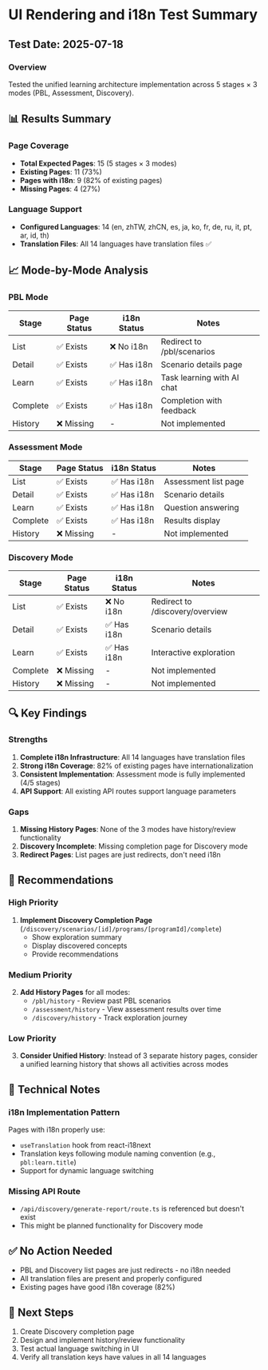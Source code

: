 # UI Rendering and i18n Test Summary

## Test Date: 2025-07-18

### Overview
Tested the unified learning architecture implementation across 5 stages × 3 modes (PBL, Assessment, Discovery).

## 📊 Results Summary

### Page Coverage
- **Total Expected Pages**: 15 (5 stages × 3 modes)
- **Existing Pages**: 11 (73%)
- **Pages with i18n**: 9 (82% of existing pages)
- **Missing Pages**: 4 (27%)

### Language Support
- **Configured Languages**: 14 (en, zhTW, zhCN, es, ja, ko, fr, de, ru, it, pt, ar, id, th)
- **Translation Files**: All 14 languages have translation files ✅

## 📈 Mode-by-Mode Analysis

### PBL Mode
| Stage | Page Status | i18n Status | Notes |
|-------|------------|-------------|-------|
| List | ✅ Exists | ❌ No i18n | Redirect to /pbl/scenarios |
| Detail | ✅ Exists | ✅ Has i18n | Scenario details page |
| Learn | ✅ Exists | ✅ Has i18n | Task learning with AI chat |
| Complete | ✅ Exists | ✅ Has i18n | Completion with feedback |
| History | ❌ Missing | - | Not implemented |

### Assessment Mode
| Stage | Page Status | i18n Status | Notes |
|-------|------------|-------------|-------|
| List | ✅ Exists | ✅ Has i18n | Assessment list page |
| Detail | ✅ Exists | ✅ Has i18n | Scenario details |
| Learn | ✅ Exists | ✅ Has i18n | Question answering |
| Complete | ✅ Exists | ✅ Has i18n | Results display |
| History | ❌ Missing | - | Not implemented |

### Discovery Mode
| Stage | Page Status | i18n Status | Notes |
|-------|------------|-------------|-------|
| List | ✅ Exists | ❌ No i18n | Redirect to /discovery/overview |
| Detail | ✅ Exists | ✅ Has i18n | Scenario details |
| Learn | ✅ Exists | ✅ Has i18n | Interactive exploration |
| Complete | ❌ Missing | - | Not implemented |
| History | ❌ Missing | - | Not implemented |

## 🔍 Key Findings

### Strengths
1. **Complete i18n Infrastructure**: All 14 languages have translation files
2. **Strong i18n Coverage**: 82% of existing pages have internationalization
3. **Consistent Implementation**: Assessment mode is fully implemented (4/5 stages)
4. **API Support**: All existing API routes support language parameters

### Gaps
1. **Missing History Pages**: None of the 3 modes have history/review functionality
2. **Discovery Incomplete**: Missing completion page for Discovery mode
3. **Redirect Pages**: List pages are just redirects, don't need i18n

## 🎯 Recommendations

### High Priority
1. **Implement Discovery Completion Page** (`/discovery/scenarios/[id]/programs/[programId]/complete`)
   - Show exploration summary
   - Display discovered concepts
   - Provide recommendations

### Medium Priority
2. **Add History Pages** for all modes:
   - `/pbl/history` - Review past PBL scenarios
   - `/assessment/history` - View assessment results over time
   - `/discovery/history` - Track exploration journey

### Low Priority
3. **Consider Unified History**: Instead of 3 separate history pages, consider a unified learning history that shows all activities across modes

## 📝 Technical Notes

### i18n Implementation Pattern
Pages with i18n properly use:
- `useTranslation` hook from react-i18next
- Translation keys following module naming convention (e.g., `pbl:learn.title`)
- Support for dynamic language switching

### Missing API Route
- `/api/discovery/generate-report/route.ts` is referenced but doesn't exist
- This might be planned functionality for Discovery mode

## ✅ No Action Needed
- PBL and Discovery list pages are just redirects - no i18n needed
- All translation files are present and properly configured
- Existing pages have good i18n coverage (82%)

## 🚀 Next Steps
1. Create Discovery completion page
2. Design and implement history/review functionality
3. Test actual language switching in UI
4. Verify all translation keys have values in all 14 languages